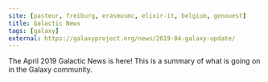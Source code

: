 ```yaml
---
site: [pasteur, freiburg, erasmusmc, elixir-it, belgium, genouest]
title: Galactic News
tags: [galaxy]
external: https://galaxyproject.org/news/2019-04-galaxy-update/
---
```


The April 2019 Galactic News is here! This is a summary of what is going on in the Galaxy community.